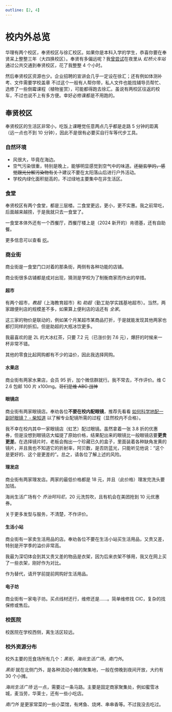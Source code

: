```yaml
---
outline: [2, 4]
---
```


# 校内外总览

华理有两个校区，奉贤校区与徐汇校区。如果你是本科入学的学生，恭喜你要在奉贤呆上整整三年（大四换校区）。奉贤有多偏远呢？我[曾尝试](https://t.me/withabsolutex/1492)在夜里从 _虹桥火车站_ 通过公共交通到奉贤校区，花了我整整 4 个小时。

然后奉贤校区资源也少。企业招聘的宣讲会几乎一定设在徐汇；还有例如体测补考、文件需要学校盖章 <heimu>不过这个一般有人帮你带，私人文件也能找辅导员帮忙</heimu>、选修了一些倒霉课程（植物鉴赏），可能都得跑去徐汇。虽说有两校区往返的校车，不过也说不上有多方便。幸好必修课都是不用跑的。

## 奉贤校区

奉贤校区的生活区非常小，吃饭上课睡觉任意两点几乎都是走路 5 分钟的距离（远一点也不到 10 分钟），因此不是很有必要买自行车等代步工具。

### 自然环境

- 风很大，毕竟在海边。
- 空气污染很重，特别是晚上，能够明显感觉到空气中的味道。~~还挺玄学的，感觉跟光分解污染物有关？~~建议不要在太阳落山后进行户外活动。
- 学校内绿化面积挺高的，不过绿地主要集中在非生活区。

### 食堂

奉贤校区有两个食堂，都是三层楼。二食堂更远，更小，更不实惠。我之前常吃，后面越来越捞，于是我就只去一食堂了。

一食堂本体外还有一个西餐厅，西餐厅楼上是（2024 新开的）肯德基，还有自助餐。

更多信息可以查看 [吃](./eat.md)。

### 商业街

商业街是一食堂门口对着的那条街，两侧有各种功能的店铺。

商业街很多店铺都是成对出现，猜测是学校为了制衡商家而作出的举措。

#### 超市

有两个超市，_教超_（上海教育超市）和 _助超_（勤工助学实践基地超市）。当然，两家跟便利店的规模差不多，如果算上便利店的话还有 _全家_。

这三家的物价是联动的，例如某个月某超市某商品打折，于是就能发现其他两家也都打同样的折扣。但是助超的大瓶冰饮更多。

我最喜欢的是 2L 的大冰红茶，只要 7.2 元（已涨价到 7.6 元），爆肝的时候来一杯非常不错。

其他的零食比起网购都有不少的溢价，因此我选择网购。

#### 水果店

商业街有两家水果店，会员 95 折，加个微信群就行。我不常去，不作评价。<heimu>维 C 2.6 包邮 100 片 x100mg。~~哥们是维 ABC 战神~~</heimu>

#### 眼镜店

商业街有两家眼镜店。奉劝各位**不要在校内配眼镜**，推荐先看看 [如何科学地配一副好眼镜？ - 柴知道](https://www.bilibili.com/video/av1550349674/) 以了解专业配镜所需的过程（显然校内不合格）。

我<heimu>不幸</heimu>在校内其中一家眼镜店（虹艺）配过眼镜。虽然拿着一张 3.8 折的优惠券，但是没想到眼镜店大幅提了原始价格，结果配出来的眼镜比一般眼镜店要**更贵更差**。在选择镜片时，老板会掏出一个珍藏已久的盒子，里面装着各种缺角发黄的镜片，并且我也不知道它的折射率，阿贝数，是否防蓝光，只能听见他说：“这个是更好的、这个是更差的”。总之，请各位了解上述的风险。

#### 理发店

商业街有两家理发店。两家的最低价格都是 18 元，并且（此价格）理发完洗头要加钱。

海尚生活广场有个 _乔治阿玛尼_，20 元洗剪吹，且有机会在美团抢到 10 元优惠券。

关于更多发型与服务，不清楚，不作评价。

#### 生活小站

商业街有一家卖生活用品的店。奉劝各位不要在生活小站买生活用品，又贵又差，特别是开学季的溢价非常高。

我最为深切体会到其又贵又差的物品是衣架，因为后来衣架不够用，我又在网上买了一些衣架，刚好作为对比。

作为替代，请开学前提前网购好生活用品。

#### 电子坊

商业街有一家电子坊。买点线材还行，维修还是……。简单维修找 CIC，复杂的找保修或售后。

### 校医院

校医院在学校西侧，离生活区较远。

### 校外资源分布

校外主要的觅食场所有几个：_黑街_，_海尚生活广场_，_南门外_。

_黑街_ 就在北侧门外，是各种流动小摊的聚集地，一般在傍晚到夜间开放，大约有 30 个小摊。

_海尚生活广场_ 远一点，需要过一条马路。主要是固定商家聚集处，例如蜜雪冰城，麦当劳，华莱士，还有一些小吃店。

_南门外_ 是更家常菜的一些小菜馆，有烤鱼、烧烤、串串香等。不过我没去吃过。
